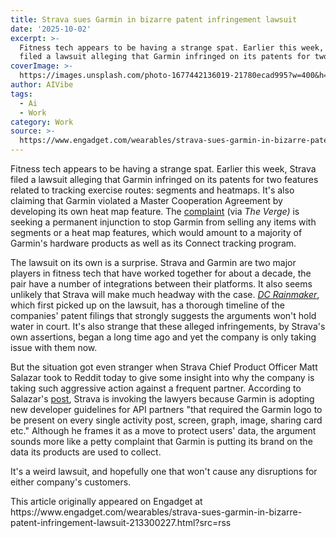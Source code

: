 ```yaml
---
title: Strava sues Garmin in bizarre patent infringement lawsuit
date: '2025-10-02'
excerpt: >-
  Fitness tech appears to be having a strange spat. Earlier this week, Strava
  filed a lawsuit alleging that Garmin infringed on its patents for two feat...
coverImage: >-
  https://images.unsplash.com/photo-1677442136019-21780ecad995?w=400&h=200&fit=crop&auto=format
author: AIVibe
tags:
  - Ai
  - Work
category: Work
source: >-
  https://www.engadget.com/wearables/strava-sues-garmin-in-bizarre-patent-infringement-lawsuit-213300227.html?src=rss
---
```

<p>Fitness tech appears to be having a strange spat. Earlier this week, Strava filed a lawsuit alleging that Garmin infringed on its patents for two features related to tracking exercise routes: segments and heatmaps. It&#39;s also claiming that Garmin violated a Master Cooperation Agreement by developing its own heat map feature. The <a data-i13n="elm:context_link;elmt:doNotAffiliate;cpos:1;pos:1" class="no-affiliate-link" href="https://www.theverge.com/news/790922/strava-garmin-patent-infringement-lawsuit">complaint</a> (via <em>The Verge)</em> is seeking a permanent injunction to stop Garmin from selling any items with segments or a heat map features, which would amount to a majority of Garmin&#39;s hardware products as well as its Connect tracking program.</p>
<p>The lawsuit on its own is a surprise. Strava and Garmin are two major players in fitness tech that have worked together for about a decade, the pair have a number of integrations between their platforms. It also seems unlikely that Strava will make much headway with the case. <a data-i13n="elm:context_link;elmt:doNotAffiliate;cpos:2;pos:1" class="no-affiliate-link" href="https://www.dcrainmaker.com/2025/10/strava-sues-garmin-demands-stop-selling-devices.html"><em>DC Rainmaker</em></a>, which first picked up on the lawsuit, has a thorough timeline of the companies&#39; patent filings that strongly suggests the arguments won&#39;t hold water in court. It&#39;s also strange that these alleged infringements, by Strava&#39;s own assertions, began a long time ago and yet the company is only taking issue with them now.</p>
<span id="end-legacy-contents"></span><p>But the situation got even stranger when Strava Chief Product Officer Matt Salazar took to Reddit today to give some insight into why the company is taking such aggressive action against a frequent partner. According to Salazar&#39;s <a data-i13n="elm:context_link;elmt:doNotAffiliate;cpos:3;pos:1" class="no-affiliate-link" href="https://www.reddit.com/r/Strava/comments/1nw8u98/setting_the_record_straight_about_garmin/"><ins>post</ins></a>, Strava is invoking the lawyers because Garmin is adopting new developer guidelines for API partners &quot;that required the Garmin logo to be present on every single activity post, screen, graph, image, sharing card etc.&quot; Although he frames it as a move to protect users&#39; data, the argument sounds more like a petty complaint that Garmin is putting its brand on the data its products are used to collect.</p>
<p>It&#39;s a weird lawsuit, and hopefully one that won&#39;t cause any disruptions for either company&#39;s customers.</p>This article originally appeared on Engadget at https://www.engadget.com/wearables/strava-sues-garmin-in-bizarre-patent-infringement-lawsuit-213300227.html?src=rss
